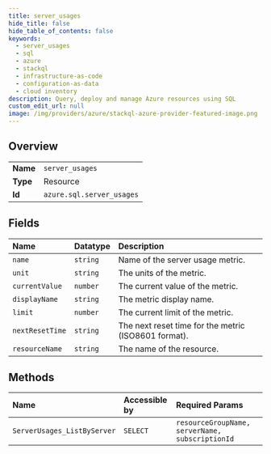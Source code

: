 ```yaml
---
title: server_usages
hide_title: false
hide_table_of_contents: false
keywords:
  - server_usages
  - sql
  - azure    
  - stackql
  - infrastructure-as-code
  - configuration-as-data
  - cloud inventory
description: Query, deploy and manage Azure resources using SQL
custom_edit_url: null
image: /img/providers/azure/stackql-azure-provider-featured-image.png
---
```

  
    

## Overview
<table><tbody>
<tr><td><b>Name</b></td><td><code>server_usages</code></td></tr>
<tr><td><b>Type</b></td><td>Resource</td></tr>
<tr><td><b>Id</b></td><td><code>azure.sql.server_usages</code></td></tr>
</tbody></table>

## Fields
| Name | Datatype | Description |
|:-----|:---------|:------------|
| `name` | `string` | Name of the server usage metric. |
| `unit` | `string` | The units of the metric. |
| `currentValue` | `number` | The current value of the metric. |
| `displayName` | `string` | The metric display name. |
| `limit` | `number` | The current limit of the metric. |
| `nextResetTime` | `string` | The next reset time for the metric (ISO8601 format). |
| `resourceName` | `string` | The name of the resource. |
## Methods
| Name | Accessible by | Required Params |
|:-----|:--------------|:----------------|
| `ServerUsages_ListByServer` | `SELECT` | `resourceGroupName, serverName, subscriptionId` |
